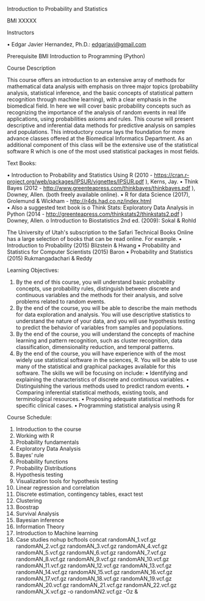Introduction to Probability and Statistics

BMI XXXXX

Instructors

•	Edgar Javier Hernandez, Ph.D.: edgarjavi@gmail.com

Prerequisite
BMI Introduction to Programming (Python)

Course Description

This course offers an introduction to an extensive array of methods for mathematical data analysis with emphasis on three major topics (probability analysis, statistical inference, and the basic concepts of statistical pattern recognition through machine learning), with a clear emphasis in the biomedical field. In here we will cover basic probability concepts such as recognizing the importance of the analysis of random events in real life applications, using probabilities axioms and rules. This course will present descriptive and inferential data methods for predictive analysis on samples and populations.  This introductory course lays the foundation for more advance classes offered at the Biomedical Informatics Department. As an additional component of this class will be the extensive use of the statistical software R which is one of the most used statistical packages in most fields. 

Text Books: 

•	Introduction to Probability and Statistics Using R (2010 - https://cran.r-project.org/web/packages/IPSUR/vignettes/IPSUR.pdf ), Kerns, Jay. 
•	Think Bayes (2012 - http://www.greenteapress.com/thinkbayes/thinkbayes.pdf ), Downey, Allen. (both freely available online). 
•	R for data Science (2017), Grolemund & Wickham - http://r4ds.had.co.nz/index.html   
•	Also a suggested text book is 
o	Think Stats: Exploratory Data Analysis in Python (2014 - http://greenteapress.com/thinkstats2/thinkstats2.pdf ) Downey, Allen.
o	Introduction to Biostatistics 2nd ed. (2009): Sokal & Rohld

The University of Utah's subscription to the Safari Technical Books Online has a large selection of books that can be read online. For example.
•	Introduction to Probability (2015) Blizstein & Hwang
•	Probability and Statistics for Computer Scientists (2015) Baron
•	Probability and Statistics (2015) Rukmangadachari & Reddy

Learning Objectives:
1.	By the end of this course, you will understand basic probability concepts, use probability rules, distinguish between discrete and continuous variables and the methods for their analysis, and solve problems related to random events.
2.	By the end of the course, you will be able to describe the main methods for data exploration and analysis. You will use descriptive statistics to understand the nature of your data, and you will use hypothesis testing to predict the behavior of variables from samples and populations. 
3.	By the end of the course, you will understand the concepts of machine learning and pattern recognition, such as cluster recognition, data classification, dimensionality reduction, and temporal patterns.
4.	By the end of the course, you will have experience with of the most widely use statistical software in the sciences, R. You will be able to use many of the statistical and graphical packages available for this software.
The skills we will be focusing on include:
•	Identifying and explaining the characteristics of discrete and continuous variables. 
•	Distinguishing the various methods used to predict random events. 
•	Comparing inferential statistical methods, existing tools, and terminological resources. 
•	Proposing adequate statistical methods for specific clinical cases. 
•	Programming statistical analysis using R

Course Schedule:

1.	Introduction to the course
2.	Working with R
3.	Probability fundamentals
4.	Exploratory Data Analysis
5.	Bayes’ rule
6.	Probability functions
7.	Probability Distributions
8.	Hypothesis testing
9.	Visualization tools for hypothesis testing
10.	Linear regression and correlation
11.	Discrete estimation, contingency tables, exact test
12.	Clustering
13.	Boostrap
14.	Survival Analysis
15.	Bayesian inference
16.	Information Theory
17.	Introduction to Machine learning
18.	Case studies
nohup bcftools concat randomAN_1.vcf.gz randomAN_2.vcf.gz randomAN_3.vcf.gz randomAN_4.vcf.gz randomAN_5.vcf.gz randomAN_6.vcf.gz randomAN_7.vcf.gz randomAN_8.vcf.gz randomAN_9.vcf.gz randomAN_10.vcf.gz randomAN_11.vcf.gz randomAN_12.vcf.gz randomAN_13.vcf.gz randomAN_14.vcf.gz randomAN_15.vcf.gz randomAN_16.vcf.gz randomAN_17.vcf.gz randomAN_18.vcf.gz randomAN_19.vcf.gz randomAN_20.vcf.gz randomAN_21.vcf.gz randomAN_22.vcf.gz randomAN_X.vcf.gz -o randomAN2.vcf.gz -Oz &
